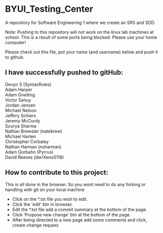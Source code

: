 BYUI_Testing_Center
===================

A repository for Software Engineering 1 where we create an SRS and SDD.

Note: Pushing to this repository will not work on the linux lab machines at school. This
  is a result of some ports being blocked. Please use your home computer!


Please check out this file, put your name (and username) below and push it to github.

I have successfully pushed to gitHub:
---------------------------
Devyn S (SyntaxRules)<br/>
Adam Harper<br/>
Adam Gneiting<br/> 
Victor Sanuy<br/> 
Jordan Jensen<br/> 
Michael Nelson <br/>
Jeffery Schiers<br/>
Jeremy McCurdy <br/> 
Sourya Sharma <br/>
Nathan Brewster (natebrew) <br/>
Michael Harten <br/>
Christopher Corbaley <br/>
Nathan Harman (nsharman) <br/>
Adam Gorbahn (Pyrrus) <br /> 
David Reeves (dwrXeno5118) <br/>

How to contribute to this project:
---------------------------------------------
This is _all_ done in the browser. So you wont need to do any forking or handling with git on your local machine
* Click on the *.txt file you wish to edit.
* Click the 'edit' btn in browser.
* Edit the *.txt file add a commit summary at the bottom of the page.
* Click 'Propose new change' btn at the bottom of the page.
* After being directed to a new page add some comments and click, create change request.


